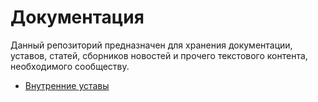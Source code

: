 # Документация

Данный репозиторий предназначен для хранения документации, уставов, статей, сборников новостей и прочего текстового контента, необходимого сообществу.

- [Внутренние уставы](Regulations/README.md)
